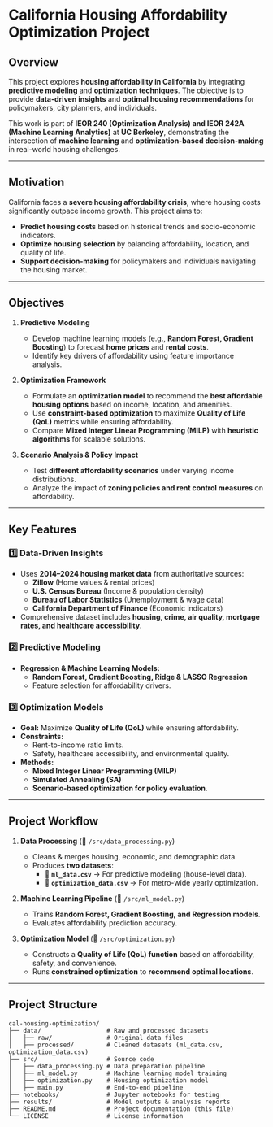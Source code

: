 # California Housing Affordability Optimization Project

## **Overview**
This project explores **housing affordability in California** by integrating **predictive modeling** and **optimization techniques**. The objective is to provide **data-driven insights** and **optimal housing recommendations** for policymakers, city planners, and individuals.

This work is part of **IEOR 240 (Optimization Analysis) and IEOR 242A (Machine Learning Analytics)** at **UC Berkeley**, demonstrating the intersection of **machine learning** and **optimization-based decision-making** in real-world housing challenges.

---

## **Motivation**
California faces a **severe housing affordability crisis**, where housing costs significantly outpace income growth. This project aims to:
- **Predict housing costs** based on historical trends and socio-economic indicators.
- **Optimize housing selection** by balancing affordability, location, and quality of life.
- **Support decision-making** for policymakers and individuals navigating the housing market.

---

## **Objectives**
1. **Predictive Modeling**  
   - Develop machine learning models (e.g., **Random Forest, Gradient Boosting**) to forecast **home prices** and **rental costs**.  
   - Identify key drivers of affordability using feature importance analysis.

2. **Optimization Framework**  
   - Formulate an **optimization model** to recommend the **best affordable housing options** based on income, location, and amenities.  
   - Use **constraint-based optimization** to maximize **Quality of Life (QoL)** metrics while ensuring affordability.  
   - Compare **Mixed Integer Linear Programming (MILP)** with **heuristic algorithms** for scalable solutions.

3. **Scenario Analysis & Policy Impact**  
   - Test **different affordability scenarios** under varying income distributions.  
   - Analyze the impact of **zoning policies and rent control measures** on affordability.  

---

## **Key Features**
### **1️⃣ Data-Driven Insights**
- Uses **2014–2024 housing market data** from authoritative sources:
  - **Zillow** (Home values & rental prices)
  - **U.S. Census Bureau** (Income & population density)
  - **Bureau of Labor Statistics** (Unemployment & wage data)
  - **California Department of Finance** (Economic indicators)
- Comprehensive dataset includes **housing, crime, air quality, mortgage rates, and healthcare accessibility**.

### **2️⃣ Predictive Modeling**
- **Regression & Machine Learning Models:**  
  - **Random Forest, Gradient Boosting, Ridge & LASSO Regression**
  - Feature selection for affordability drivers.

### **3️⃣ Optimization Models**
- **Goal:** Maximize **Quality of Life (QoL)** while ensuring affordability.
- **Constraints:**
  - Rent-to-income ratio limits.
  - Safety, healthcare accessibility, and environmental quality.
- **Methods:**
  - **Mixed Integer Linear Programming (MILP)**
  - **Simulated Annealing (SA)**
  - **Scenario-based optimization for policy evaluation**.

---

## **Project Workflow**
1. **Data Processing** (📂 `/src/data_processing.py`)  
   - Cleans & merges housing, economic, and demographic data.  
   - Produces **two datasets**:  
     - 📄 **`ml_data.csv`** → For predictive modeling (house-level data).  
     - 📄 **`optimization_data.csv`** → For metro-wide yearly optimization.

2. **Machine Learning Pipeline** (📂 `/src/ml_model.py`)  
   - Trains **Random Forest, Gradient Boosting, and Regression models**.  
   - Evaluates affordability prediction accuracy.

3. **Optimization Model** (📂 `/src/optimization.py`)  
   - Constructs a **Quality of Life (QoL) function** based on affordability, safety, and convenience.  
   - Runs **constrained optimization** to **recommend optimal locations**.


---

## **Project Structure**
```plaintext
cal-housing-optimization/
├── data/                  # Raw and processed datasets
│   ├── raw/               # Original data files
│   ├── processed/         # Cleaned datasets (ml_data.csv, optimization_data.csv)
├── src/                   # Source code
│   ├── data_processing.py # Data preparation pipeline
│   ├── ml_model.py        # Machine learning model training
│   ├── optimization.py    # Housing optimization model
│   ├── main.py            # End-to-end pipeline
├── notebooks/             # Jupyter notebooks for testing
├── results/               # Model outputs & analysis reports
├── README.md              # Project documentation (this file)
└── LICENSE                # License information
